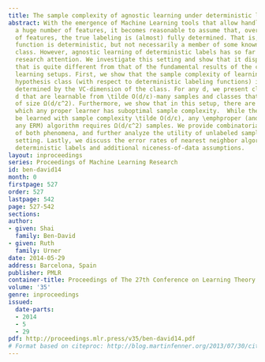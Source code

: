 ```yaml
---
title: The sample complexity of agnostic learning under deterministic labels
abstract: With the emergence of Machine Learning tools that allow handling data with
  a huge number of features, it becomes reasonable to assume that, over the full set
  of features, the true labeling is (almost) fully determined. That is, the labeling
  function is deterministic, but not necessarily a member of some known  hypothesis
  class. However, agnostic learning of deterministic labels has so far received little
  research attention. We investigate this setting and show that it displays a behavior
  that is quite different from that of the fundamental results of the common (PAC)
  learning setups. First, we show that the sample complexity of learning a binary
  hypothesis class (with respect to deterministic labeling functions) is not fully
  determined by the VC-dimension of the class. For any d, we present classes of VC-dimension
  d that are learnable from \tilde O(d/ε)-many samples and classes that require samples
  of size Ω(d/ε^2). Furthermore, we show that in this setup, there are classes for
  which any proper learner has suboptimal sample complexity.  While the class can
  be learned with sample complexity \tilde O(d/ε), any \emphproper (and therefore,
  any ERM) algorithm requires Ω(d/ε^2) samples. We provide combinatorial characterizations
  of both phenomena, and further analyze the utility of unlabeled samples in this
  setting. Lastly, we discuss the error rates of nearest neighbor algorithms under
  deterministic labels and additional niceness-of-data assumptions.
layout: inproceedings
series: Proceedings of Machine Learning Research
id: ben-david14
month: 0
firstpage: 527
order: 527
lastpage: 542
page: 527-542
sections: 
author:
- given: Shai
  family: Ben-David
- given: Ruth
  family: Urner
date: 2014-05-29
address: Barcelona, Spain
publisher: PMLR
container-title: Proceedings of The 27th Conference on Learning Theory
volume: '35'
genre: inproceedings
issued:
  date-parts:
  - 2014
  - 5
  - 29
pdf: http://proceedings.mlr.press/v35/ben-david14.pdf
# Format based on citeproc: http://blog.martinfenner.org/2013/07/30/citeproc-yaml-for-bibliographies/
---
```

